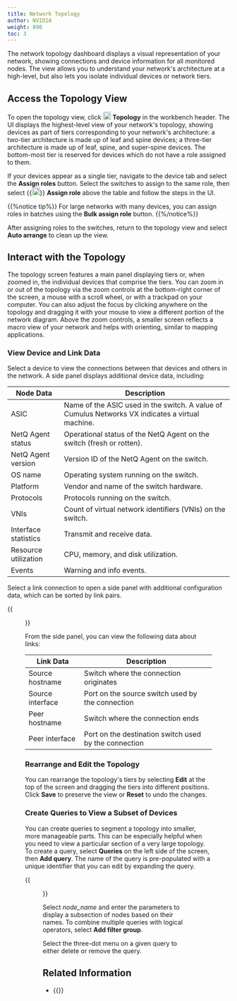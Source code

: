 ```yaml
---
title: Network Topology
author: NVIDIA
weight: 890
toc: 3
---
```


The network topology dashboard displays a visual representation of your network, showing connections and device information for all monitored nodes. The view allows you to understand your network's architecture at a high-level, but also lets you isolate individual devices or network tiers.
## Access the Topology View

To open the topology view, click <img src="https://icons.cumulusnetworks.com/01-Interface-Essential/41-Hierachy-Organization/hierarchy.svg" height="18" width="18"/> **Topology** in the workbench header. The UI displays the highest-level view of your network's topology, showing devices as part of tiers corresponding to your network's architecture: a two-tier architecture is made up of leaf and spine devices; a three-tier architecture is made up of leaf, spine, and super-spine devices. The bottom-most tier is reserved for devices which do not have a role assigned to them.

If your devices appear as a single tier, navigate to the device tab and select the **Assign roles** button. Select the switches to assign to the same role, then select {{<img src="https://icons.cumulusnetworks.com/01-Interface-Essential/58-Tags-Bookmarks/tags.svg" height="18" width="18" alt="Assign Role">}} **Assign role** above the table and follow the steps in the UI.

{{%notice tip%}}
For large networks with many devices, you can assign roles in batches using the **Bulk assign role** button.
{{%/notice%}}

After assigning roles to the switches, return to the topology view and select **Auto arrange** to clean up the view.
## Interact with the Topology

The topology screen features a main panel displaying tiers or, when zoomed in, the individual devices that comprise the tiers. You can zoom in or out of the topology via the zoom controls at the bottom-right corner of the screen, a mouse with a scroll wheel, or with a trackpad on your computer. You can also adjust the focus by clicking anywhere on the topology and dragging it with your mouse to view a different portion of the network diagram. Above the zoom controls, a smaller screen reflects a macro view of your network and helps with orienting, similar to mapping applications.

### View Device and Link Data

Select a device to view the connections between that devices and others in the network. A side panel displays additional device data, including:

| Node Data | Description |
| --------- | ----------- |
| ASIC | Name of the ASIC used in the switch. A value of Cumulus Networks VX indicates a virtual machine. |
| NetQ Agent status | Operational status of the NetQ Agent on the switch (fresh or rotten). |
| NetQ Agent version | Version ID of the NetQ Agent on the switch. |
| OS name | Operating system running on the switch. |
| Platform | Vendor and name of the switch hardware. |
| Protocols | Protocols running on the switch.|
| VNIs | Count of virtual network identifiers (VNIs) on the switch. |
| Interface statistics | Transmit and receive data. |
| Resource utilization| CPU, memory, and disk utilization. |
| Events| Warning and info events. |

Select a link connection to open a side panel with additional configuration data, which can be sorted by link pairs.

{{<figure src="/images/netq/topo-links-480.png" alt="side panel displaying configuration data between two nodes" width="600">}}

From the side panel, you can view the following data about links:

| Link Data | Description |
| --------- | ----------- |
| Source hostname | Switch where the connection originates |
| Source interface | Port on the source switch used by the connection |
| Peer hostname | Switch where the connection ends |
| Peer interface | Port on the destination switch used by the connection |

### Rearrange and Edit the Topology

You can rearrange the topology's tiers by selecting **Edit** at the top of the screen and dragging the tiers into different positions. Click **Save** to preserve the view or **Reset** to undo the changes.

### Create Queries to View a Subset of Devices

You can create queries to segment a topology into smaller, more manageable parts. This can be especially helpful when you need to view a particular section of a very large topology. To create a query, select **Queries** on the left side of the screen, then **Add query**. The name of the query is pre-populated with a unique identifier that you can edit by expanding the query.

{{<figure src="/images/netq/topo-query-412.png" alt="" width="700">}}

Select *node_name* and enter the parameters to display a subsection of nodes based on their names. To combine multiple queries with logical operators, select **Add filter group**. 

Select the three-dot menu on a given query to either delete or remove the query.

## Related Information

- {{<link title="Validate Network Protocol and Service Operations/#topology-validations" text="Topology Validation">}}